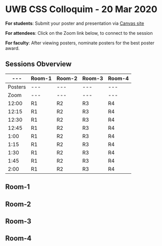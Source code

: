 # UWB CSS Colloquim - 20 Mar 2020

**For students**: Submit your poster and presentation via [Canvas site](https://canvas.uw.edu/courses/1377693)

**For attendees**: Click on the Zoom link below, to connect to the session

**For faculty**: After viewing posters, nominate posters for the best poster award.

## Sessions Obverview

|---          | Room-1 | Room-2 | Room-3 | Room-4 |
|---          | ---    | ---    | ---    | ---    | 
|Posters      | ---    | ---    | ---    | ---    | 
|Zoom      | ---    | ---    | ---    | ---    | 
|12:00| R1     | R2     | R3     | R4 |
|12:15| R1     | R2     | R3     | R4 |
|12:30| R1     | R2     | R3     | R4 |
|12:45| R1     | R2     | R3     | R4 |
|1:00| R1     | R2     | R3     | R4 |
|1:15| R1     | R2     | R3     | R4 |
|1:30| R1     | R2     | R3     | R4 |
|1:45| R1     | R2     | R3     | R4 |
|2:00| R1     | R2     | R3     | R4 |



## Room-1
## Room-2
## Room-3
## Room-4


